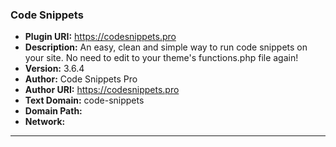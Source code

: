 ### Code Snippets
- **Plugin URI:** https://codesnippets.pro
- **Description:** An easy, clean and simple way to run code snippets on your site. No need to edit to your theme's functions.php file again!
- **Version:** 3.6.4
- **Author:** Code Snippets Pro
- **Author URI:** https://codesnippets.pro
- **Text Domain:** code-snippets
- **Domain Path:** 
- **Network:** 

---
